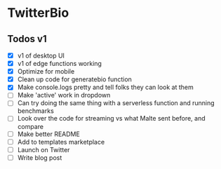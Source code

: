 # TwitterBio

## Todos v1

- [x] v1 of desktop UI
- [x] v1 of edge functions working
- [x] Optimize for mobile
- [x] Clean up code for generatebio function
- [x] Make console.logs pretty and tell folks they can look at them
- [ ] Make 'active' work in dropdown
- [ ] Can try doing the same thing with a serverless function and running benchmarks
- [ ] Look over the code for streaming vs what Malte sent before, and compare
- [ ] Make better README
- [ ] Add to templates marketplace
- [ ] Launch on Twitter
- [ ] Write blog post
